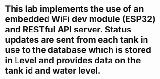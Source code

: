 # This lab implements the use of an embedded WiFi dev module (ESP32) and RESTful API server. Status updates are sent from each tank in use to the database which is stored in Level and provides data on the tank id and water level. 
